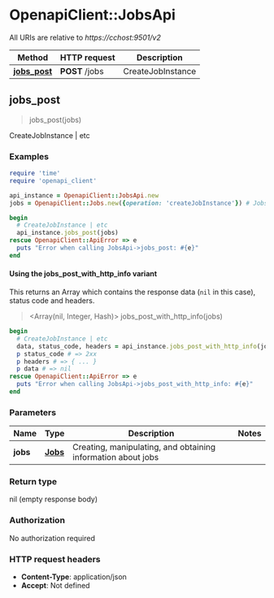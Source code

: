 # OpenapiClient::JobsApi

All URIs are relative to *https://cchost:9501/v2*

| Method | HTTP request | Description |
| ------ | ------------ | ----------- |
| [**jobs_post**](JobsApi.md#jobs_post) | **POST** /jobs | CreateJobInstance | etc |


## jobs_post

> jobs_post(jobs)

CreateJobInstance | etc

### Examples

```ruby
require 'time'
require 'openapi_client'

api_instance = OpenapiClient::JobsApi.new
jobs = OpenapiClient::Jobs.new({operation: 'createJobInstance'}) # Jobs | Creating, manipulating, and obtaining information about jobs

begin
  # CreateJobInstance | etc
  api_instance.jobs_post(jobs)
rescue OpenapiClient::ApiError => e
  puts "Error when calling JobsApi->jobs_post: #{e}"
end
```

#### Using the jobs_post_with_http_info variant

This returns an Array which contains the response data (`nil` in this case), status code and headers.

> <Array(nil, Integer, Hash)> jobs_post_with_http_info(jobs)

```ruby
begin
  # CreateJobInstance | etc
  data, status_code, headers = api_instance.jobs_post_with_http_info(jobs)
  p status_code # => 2xx
  p headers # => { ... }
  p data # => nil
rescue OpenapiClient::ApiError => e
  puts "Error when calling JobsApi->jobs_post_with_http_info: #{e}"
end
```

### Parameters

| Name | Type | Description | Notes |
| ---- | ---- | ----------- | ----- |
| **jobs** | [**Jobs**](Jobs.md) | Creating, manipulating, and obtaining information about jobs |  |

### Return type

nil (empty response body)

### Authorization

No authorization required

### HTTP request headers

- **Content-Type**: application/json
- **Accept**: Not defined

